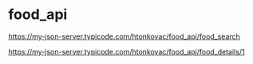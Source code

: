 # food_api

 https://my-json-server.typicode.com/htonkovac/food_api/food_search
 
 
 https://my-json-server.typicode.com/htonkovac/food_api/food_details/1
